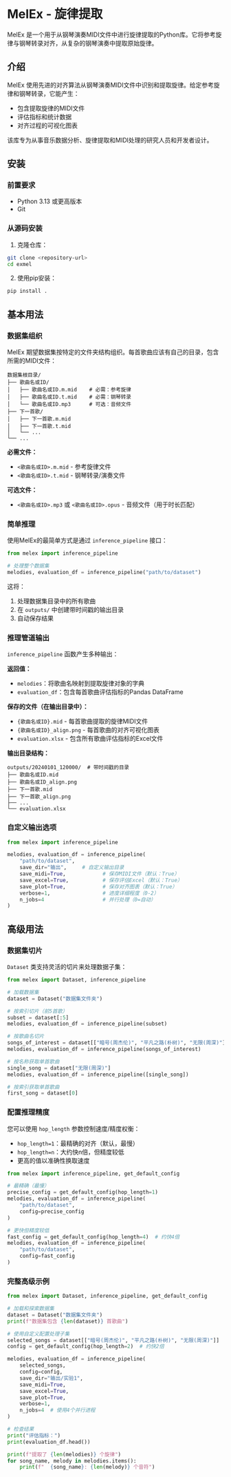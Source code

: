 # MelEx - 旋律提取

MelEx 是一个用于从钢琴演奏MIDI文件中进行旋律提取的Python库。它将参考旋律与钢琴转录对齐，从复杂的钢琴演奏中提取原始旋律。

## 介绍

MelEx 使用先进的对齐算法从钢琴演奏MIDI文件中识别和提取旋律。给定参考旋律和钢琴转录，它能产生：

- 包含提取旋律的MIDI文件
- 评估指标和统计数据
- 对齐过程的可视化图表

该库专为从事音乐数据分析、旋律提取和MIDI处理的研究人员和开发者设计。

## 安装

### 前置要求

- Python 3.13 或更高版本
- Git

### 从源码安装

1. 克隆仓库：
```bash
git clone <repository-url>
cd exmel
```

2. 使用pip安装：
```bash
pip install .
```

## 基本用法

### 数据集组织

MelEx 期望数据集按特定的文件夹结构组织。每首歌曲应该有自己的目录，包含所需的MIDI文件：

```
数据集根目录/
├── 歌曲名或ID/
│   ├── 歌曲名或ID.m.mid    # 必需：参考旋律
│   ├── 歌曲名或ID.t.mid    # 必需：钢琴转录
│   └── 歌曲名或ID.mp3      # 可选：音频文件
├── 下一首歌/
│   ├── 下一首歌.m.mid
│   ├── 下一首歌.t.mid
│   └── ...
└── ...
```

**必需文件：**
- `<歌曲名或ID>.m.mid` - 参考旋律文件
- `<歌曲名或ID>.t.mid` - 钢琴转录/演奏文件

**可选文件：**
- `<歌曲名或ID>.mp3` 或 `<歌曲名或ID>.opus` - 音频文件（用于时长匹配）

### 简单推理

使用MelEx的最简单方式是通过 `inference_pipeline` 接口：

```python
from melex import inference_pipeline

# 处理整个数据集
melodies, evaluation_df = inference_pipeline("path/to/dataset")
```

这将：
1. 处理数据集目录中的所有歌曲
2. 在 `outputs/` 中创建带时间戳的输出目录
3. 自动保存结果

### 推理管道输出

`inference_pipeline` 函数产生多种输出：

**返回值：**
- `melodies`：将歌曲名映射到提取旋律对象的字典
- `evaluation_df`：包含每首歌曲评估指标的Pandas DataFrame

**保存的文件（在输出目录中）：**
- `{歌曲名或ID}.mid` - 每首歌曲提取的旋律MIDI文件
- `{歌曲名或ID}_align.png` - 每首歌曲的对齐可视化图表
- `evaluation.xlsx` - 包含所有歌曲评估指标的Excel文件

**输出目录结构：**
```
outputs/20240101_120000/  # 带时间戳的目录
├── 歌曲名或ID.mid
├── 歌曲名或ID_align.png
├── 下一首歌.mid  
├── 下一首歌_align.png
├── ...
└── evaluation.xlsx
```

### 自定义输出选项

```python
from melex import inference_pipeline

melodies, evaluation_df = inference_pipeline(
    "path/to/dataset",
    save_dir="输出",     # 自定义输出目录
    save_midi=True,            # 保存MIDI文件（默认：True）
    save_excel=True,           # 保存评估Excel（默认：True）
    save_plot=True,            # 保存对齐图表（默认：True）
    verbose=1,                 # 进度详细程度（0-2）
    n_jobs=4                   # 并行处理（0=自动）
)
```

## 高级用法

### 数据集切片

`Dataset` 类支持灵活的切片来处理数据子集：

```python
from melex import Dataset, inference_pipeline

# 加载数据集
dataset = Dataset("数据集文件夹")

# 按索引切片（前5首歌）
subset = dataset[:5]
melodies, evaluation_df = inference_pipeline(subset)

# 按歌曲名切片
songs_of_interest = dataset[["暗号(周杰伦)", "平凡之路(朴树)", "无限(周深)"]]
melodies, evaluation_df = inference_pipeline(songs_of_interest)

# 按名称获取单首歌曲
single_song = dataset["无限(周深)"]
melodies, evaluation_df = inference_pipeline([single_song])

# 按索引获取单首歌曲
first_song = dataset[0]
```

### 配置推理精度

您可以使用 `hop_length` 参数控制速度/精度权衡：
- `hop_length=1`：最精确的对齐（默认，最慢）
- `hop_length=n`：大约快n倍，但精度较低
- 更高的值以准确性换取速度

```python
from melex import inference_pipeline, get_default_config

# 最精确（最慢）
precise_config = get_default_config(hop_length=1)
melodies, evaluation_df = inference_pipeline(
    "path/to/dataset", 
    config=precise_config
)

# 更快但精度较低
fast_config = get_default_config(hop_length=4)  # 约快4倍
melodies, evaluation_df = inference_pipeline(
    "path/to/dataset",
    config=fast_config
)
```

### 完整高级示例

```python
from melex import Dataset, inference_pipeline, get_default_config

# 加载和探索数据集
dataset = Dataset("数据集文件夹")
print(f"数据集包含 {len(dataset)} 首歌曲")

# 使用自定义配置处理子集
selected_songs = dataset[["暗号(周杰伦)", "平凡之路(朴树)", "无限(周深)"]]
config = get_default_config(hop_length=2)  # 约快2倍

melodies, evaluation_df = inference_pipeline(
    selected_songs,
    config=config,
    save_dir="输出/实验1",
    save_midi=True,
    save_excel=True, 
    save_plot=True,
    verbose=1,
    n_jobs=4  # 使用4个并行进程
)

# 检查结果
print("评估指标：")
print(evaluation_df.head())

print(f"提取了 {len(melodies)} 个旋律")
for song_name, melody in melodies.items():
    print(f"  {song_name}: {len(melody)} 个音符")
```